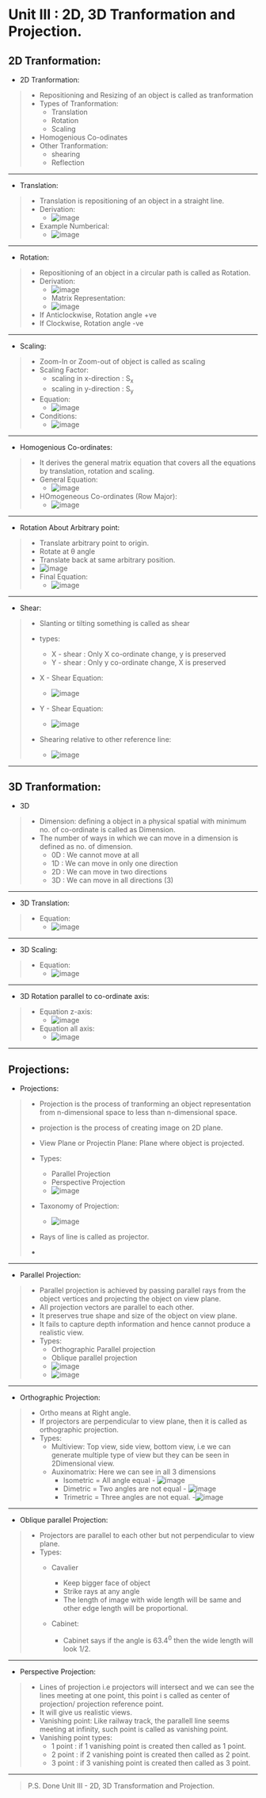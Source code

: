 # Unit III : 2D, 3D Tranformation and Projection.

## 2D Tranformation:

* 2D Tranformation:
> * Repositioning and Resizing of an object is called as tranformation
> * Types of Tranformation:
> 	* Translation
> 	* Rotation
> 	* Scaling
> * Homogenious Co-odinates
> * Other Tranformation:
> 	* shearing
> 	* Reflection


---

* Translation:
> * Translation is repositioning of an object in a straight line.
> * Derivation:
>	* ![image](https://user-images.githubusercontent.com/68887544/115364013-96390e80-a1e0-11eb-90e5-9b5ee3e5c0d8.png)
> * Example Numberical:
> 	*  ![image](https://user-images.githubusercontent.com/68887544/115364625-342cd900-a1e1-11eb-868c-122712a80682.png)

---

* Rotation:
> * Repositioning of an object in a circular path is called as Rotation.
> * Derivation:
> 	*  ![image](https://user-images.githubusercontent.com/68887544/115368302-93d8b380-a1e4-11eb-9e3c-7d4712651f27.png)
> 	* Matrix Representation:
> 	* ![image](https://user-images.githubusercontent.com/68887544/115368805-13668280-a1e5-11eb-8a6c-380a146466e1.png)
> * If Anticlockwise, Rotation angle +ve
> * If Clockwise, Rotation angle -ve

---

* Scaling:
> * Zoom-In or Zoom-out of object is called as scaling
> * Scaling Factor:
> 	* scaling in x-direction : S<sub>x</sub>
> 	* scaling in y-direction : S<sub>y</sub>
> * Equation:
> 	* ![image](https://user-images.githubusercontent.com/68887544/115370628-def3c600-a1e6-11eb-829c-f4835123a132.png)
> * Conditions:
> 	* ![image](https://user-images.githubusercontent.com/68887544/115371255-6fcaa180-a1e7-11eb-8881-ae8a6616efa2.png)

---

* Homogenious Co-ordinates:
> * It derives the general matrix equation that covers all the equations by translation, rotation and scaling.
> * General Equation:
> 	*  ![image](https://user-images.githubusercontent.com/68887544/115372643-bec50680-a1e8-11eb-87e2-28cc673c199f.png)
> * HOmogeneous Co-ordinates (Row Major):
> 	* ![image](https://user-images.githubusercontent.com/68887544/115381574-52023a00-a1f1-11eb-9f36-d157b2233a06.png)

---

* Rotation About Arbitrary point:
> * Translate arbitrary point to origin.
> * Rotate at θ angle
> * Translate back at same arbitrary position.
> * ![image](https://user-images.githubusercontent.com/68887544/115510442-5d12a400-a29d-11eb-807f-229d74f76ccb.png)
> * Final Equation:
> 	* ![image](https://user-images.githubusercontent.com/68887544/115510920-e9bd6200-a29d-11eb-83f8-3a5541ef5062.png)
>

---

* Shear:
> * Slanting or tilting something is called as shear
> * types:
> 	* X - shear : Only X co-ordinate change, y is preserved
> 	* Y - shear : Only y co-ordinate change, X is preserved
> * X - Shear Equation:
> 	* ![image](https://user-images.githubusercontent.com/68887544/115518819-3c028100-a2a6-11eb-9e16-b942724ef801.png)
> * Y - Shear Equation:
> 	* ![image](https://user-images.githubusercontent.com/68887544/115518988-68b69880-a2a6-11eb-81d6-248f03e180d9.png)
>
> * Shearing relative to other reference line:
> 	* ![image](https://user-images.githubusercontent.com/68887544/115536208-2ea1c280-a2b7-11eb-857f-b2f1c297cc06.png)


---

## 3D Tranformation:

* 3D
> * Dimension: defining a object in a physical spatial with minimum no. of co-ordinate is called as Dimension.
> * The number of ways in which we can move in a dimension is defined as no. of dimension.
> 	* 0D : We cannot move at all
>	* 1D : We can move in only one direction
> 	* 2D : We can move in two directions
> 	* 3D : We can move in all directions (3)

----

* 3D Translation:
> * Equation:
>   * ![image](https://user-images.githubusercontent.com/68887544/115537577-94db1500-a2b8-11eb-8724-08c32fab63de.png)
>

----

* 3D Scaling:
> * Equation:
> 	*   ![image](https://user-images.githubusercontent.com/68887544/115538761-d7512180-a2b9-11eb-8e0d-bf8850a9b857.png)

---

* 3D Rotation parallel to co-ordinate axis:
> * Equation z-axis:
>   * ![image](https://user-images.githubusercontent.com/68887544/115539641-d40a6580-a2ba-11eb-9988-8686663aa266.png)
> * Equation all axis:
>   * ![image](https://user-images.githubusercontent.com/68887544/115540213-7cb8c500-a2bb-11eb-9c51-dc6a7310a927.png)

---

## Projections:

* Projections:
> * Projection is the process of tranforming an object representation from n-dimensional space to less than n-dimensional space.
> * projection is the process of creating image on 2D plane.
> * View Plane or Projectin Plane: Plane where object is projected.
> * Types:
> 	* Parallel Projection
> 	* Perspective Projection
> 	*  ![image](https://user-images.githubusercontent.com/68887544/115541681-0ddc6b80-a2bd-11eb-817a-bf3a25c5b8a3.png)
> * Taxonomy of Projection:
>   * ![image](https://user-images.githubusercontent.com/68887544/115541885-44b28180-a2bd-11eb-9c6b-39aaf0d47ecd.png)
>
> * Rays of line is called as projector.
> *
---

* Parallel Projection:
> * Parallel projection is achieved by passing parallel rays from the object vertices and projecting the object on view plane.
> * All projection vectors are parallel to each other.
> * It preserves true shape and size of the object on view plane.
> * It fails to capture depth information and hence cannot produce a realistic view.
> * Types:
> 	* Orthographic Parallel projection
> 	* Oblique parallel projection
> 	* ![image](https://user-images.githubusercontent.com/68887544/115542078-80e5e200-a2bd-11eb-97a9-856061a94f89.png)
>   * ![image](https://user-images.githubusercontent.com/68887544/115542821-4c265a80-a2be-11eb-8ef2-9b8e19b2c698.png)

---

* Orthographic Projection:
> * Ortho means at Right angle.
> * If projectors are perpendicular to view plane, then it is called as orthographic projection.
> * Types:
> 	* Multiview: Top view, side view, bottom view, i.e we can generate multiple type of view but they can be seen in 2Dimensional view.
> 	* Auxinomatrix: Here we can see in all 3 dimensions
> 		* Isometric = All angle equal - ![image](https://user-images.githubusercontent.com/68887544/115545473-7a596980-a2c1-11eb-98bd-aaf2a8e6c933.png)
> 		* Dimetric = Two angles are not equal - ![image](https://user-images.githubusercontent.com/68887544/115545762-cdcbb780-a2c1-11eb-8335-028713f54014.png)
> 		* Trimetric = Three angles are not equal. -![image](https://user-images.githubusercontent.com/68887544/115545858-eb008600-a2c1-11eb-9a1e-786287391782.png)


---
* Oblique parallel Projection:
> * Projectors are parallel to each other but not perpendicular to view plane.
> * Types:
> 	* Cavalier
> 		* Keep bigger face of object
> 		* Strike rays at any angle
> 		* The length of image with wide length will be same and other edge length will be proportional.
> 		 
> 	* Cabinet:
> 		* Cabinet says if the angle is 63.4<sup>0</sup> then the wide length will look 1/2.
>

---

* Perspective Projection:
> * Lines of projection i.e projectors will intersect and we can see the lines meeting at one point, this point i s called as center of projection/ projection reference point.
> * It will give us realistic views.
> * Vanishing point: Like railway track, the parallell line seems meeting at infinity, such point is called as vanishing point.
> * Vanishing point types:
> 	* 1 point : if 1 vanishing point is created then called as 1 point.
> 	* 2 point : if 2 vanishing point is created then called as 2 point.
> 	* 3 point : if 3 vanishing point is created then called as 3 point.

---

> P.S. Done Unit III - 2D, 3D Transformation and Projection.
